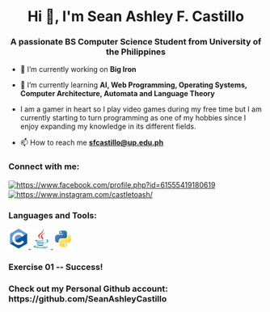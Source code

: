 <h1 align="center">Hi 👋, I'm Sean Ashley F. Castillo</h1>
<h3 align="center">A passionate BS Computer Science Student from University of the Philippines</h3>

- 🔭 I’m currently working on **Big Iron**

- 🌱 I’m currently learning **AI, Web Programming, Operating Systems, Computer Architecture, Automata and Language Theory**

- I am a gamer in heart so I play video games during my free time but I am currently starting to turn programming as one of my hobbies since I enjoy expanding my knowledge in its different fields.

- 📫 How to reach me **sfcastillo@up.edu.ph**

<h3 align="left">Connect with me:</h3>
<p align="left">
<a href="https://fb.com/https://www.facebook.com/profile.php?id=61555419180619" target="blank"><img align="center" src="https://raw.githubusercontent.com/rahuldkjain/github-profile-readme-generator/master/src/images/icons/Social/facebook.svg" alt="https://www.facebook.com/profile.php?id=61555419180619" height="30" width="40" /></a>
<a href="https://instagram.com/https://www.instagram.com/castletoash/" target="blank"><img align="center" src="https://raw.githubusercontent.com/rahuldkjain/github-profile-readme-generator/master/src/images/icons/Social/instagram.svg" alt="https://www.instagram.com/castletoash/" height="30" width="40" /></a>
</p>

<h3 align="left">Languages and Tools:</h3>
<p align="left"> <a href="https://www.cprogramming.com/" target="_blank" rel="noreferrer"> <img src="https://raw.githubusercontent.com/devicons/devicon/master/icons/c/c-original.svg" alt="c" width="40" height="40"/> </a> <a href="https://www.java.com" target="_blank" rel="noreferrer"> <img src="https://raw.githubusercontent.com/devicons/devicon/master/icons/java/java-original.svg" alt="java" width="40" height="40"/> </a> <a href="https://www.python.org" target="_blank" rel="noreferrer"> <img src="https://raw.githubusercontent.com/devicons/devicon/master/icons/python/python-original.svg" alt="python" width="40" height="40"/> </a> </p>

<h3>Exercise 01 -- Success!</h3>
<h3>Check out my Personal Github account: https://github.com/SeanAshleyCastillo</h3>
